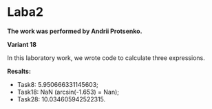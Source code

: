 # Laba2
**The work was performed by Andrii Protsenko.**

 **Variant 18**

In this laboratory work, we wrote code to calculate three expressions.

**Resalts:**

- Task8: 5.950666331145603;
- Task18: NaN (arcsin(-1.653) = Nan);
- Task28: 10.034605942522315.
